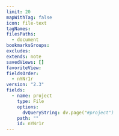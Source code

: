 ```yaml
---
limit: 20
mapWithTag: false
icon: file-text
tagNames: 
filesPaths:
  - document
bookmarksGroups: 
excludes: 
extends: note
savedViews: []
favoriteView: 
fieldsOrder:
  - nYNr1r
version: "2.3"
fields:
  - name: project
    type: File
    options:
      dvQueryString: dv.page("#project")
    path: ""
    id: nYNr1r
---
```

